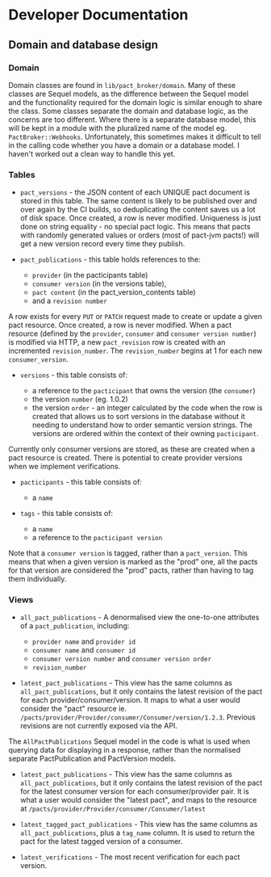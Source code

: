 # Developer Documentation

## Domain and database design

### Domain

Domain classes are found in `lib/pact_broker/domain`. Many of these classes are Sequel models, as the difference between the Sequel model and the functionality required for the domain logic is similar enough to share the class. Some classes separate the domain and database logic, as the concerns are too different. Where there is a separate database model, this will be kept in a module with the pluralized name of the model eg. `PactBroker::Webhooks`. Unfortunately, this sometimes makes it difficult to tell in the calling code whether you have a domain or a database model. I haven't worked out a clean way to handle this yet.

### Tables
* `pact_versions` - the JSON content of each UNIQUE pact document is stored in this table. The same content is likely to be published over and over again by the CI builds, so deduplicating the content saves us a lot of disk space. Once created, a row is never modified. Uniqueness is just done on string equality - no special pact logic. This means that pacts with randomly generated values or orders (most of pact-jvm pacts!) will get a new version record every time they publish.

* `pact_publications` - this table holds references to the:

    * `provider` (in the pacticipants table)
    * `consumer version` (in the versions table),
    * `pact content` (in the pact_version_contents table)
    * and a `revision number`

 A row exists for every `PUT` or `PATCH` request made to create or update a given pact resource. Once created, a row is never modified. When a pact resource (defined by the `provider`, `consumer` and `consumer version number`) is modified via HTTP, a new `pact_revision` row is created with an incremented `revision_number`. The `revision_number` begins at 1 for each new `consumer_version`.

* `versions` - this table consists of:

    * a reference to the `pacticipant` that owns the version (the `consumer`)
    * the version `number` (eg. 1.0.2)
    * the version `order` - an integer calculated by the code when the row is created that allows us to sort versions in the database without it needing to understand how to order semantic version strings. The versions are ordered within the context of their owning `pacticipant`.

 Currently only consumer versions are stored, as these are created when a pact resource is created. There is potential to create provider versions when we implement verifications.

* `pacticipants` - this table consists of:

    * a `name`

* `tags` - this table consists of:

    * a `name`
    * a reference to the `pacticipant version`

 Note that a `consumer version` is tagged, rather than a `pact_version`. This means that when a given version is marked as the "prod" one, all the pacts for that version are considered the "prod" pacts, rather than having to tag them individually.

### Views

* `all_pact_publications` - A denormalised view the one-to-one attributes of a `pact_publication`, including:

    * `provider name` and `provider id`
    * `consumer name` and `consumer id`
    * `consumer version number` and `consumer version order`
    * `revision_number`

* `latest_pact_publications` - This view has the same columns as `all_pact_publications`, but it only contains the latest revision of the pact for each provider/consumer/version. It maps to what a user would consider the "pact" resource ie. `/pacts/provider/Provider/consumer/Consumer/version/1.2.3`. Previous revisions are not currently exposed via the API.

 The `AllPactPublications` Sequel model in the code is what is used when querying data for displaying in a response, rather than the normalised separate PactPublication and PactVersion models.

* `latest_pact_publications` - This view has the same columns as `all_pact_publications`, but it only contains the latest revision of the pact for the latest consumer version for each consumer/provider pair. It is what a user would consider the "latest pact", and maps to the resource at `/pacts/provider/Provider/consumer/Consumer/latest`

* `latest_tagged_pact_publications` - This view has the same columns as `all_pact_publications`, plus a `tag_name` column. It is used to return the pact for the latest tagged version of a consumer.

* `latest_verifications` - The most recent verification for each pact version.
